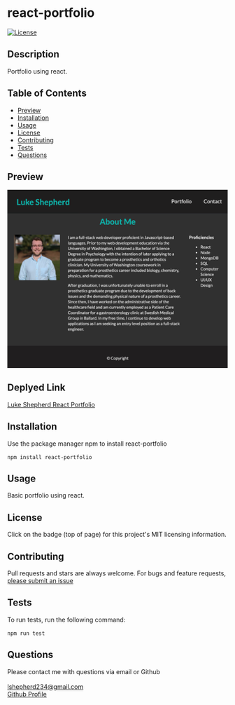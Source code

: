 # react-portfolio
[![License](https://img.shields.io/badge/License-MIT-yellow.svg)](https://opensource.org/licenses/MIT)  

## Description
Portfolio using react.

## Table of Contents
- [Preview](#preview)
- [Installation](#installation)
- [Usage](#usage)
- [License](#license)
- [Contributing](#contributing)
- [Tests](#tests)
- [Questions](#questions)

## Preview
![react-portfolio](./src/images/react-portfolio.png)

## Deplyed Link
[Luke Shepherd React Portfolio](https://sheplt1.github.io/react-portfolio/)

## Installation
Use the package manager npm to install react-portfolio  
<pre><code>npm install react-portfolio</code></pre>

## Usage
Basic portfolio using react.

## License  
Click on the badge (top of page) for this project's MIT licensing information.

## Contributing
Pull requests and stars are always welcome. For bugs and feature requests, [please submit an issue](https://github.com/ShepLT1/react-portfolio/issues/new)

## Tests  
To run tests, run the following command:
<pre><code>npm run test</pre></code>

## Questions
Please contact me with questions via email or Github  
<br>
lshepherd234@gmail.com  
[Github Profile](https://github.com/ShepLT1)